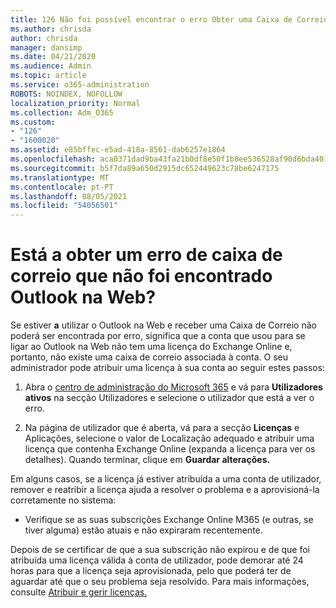 ```yaml
---
title: 126 Não foi possível encontrar o erro Obter uma Caixa de Correio no OWA?
ms.author: chrisda
author: chrisda
manager: dansimp
ms.date: 04/21/2020
ms.audience: Admin
ms.topic: article
ms.service: o365-administration
ROBOTS: NOINDEX, NOFOLLOW
localization_priority: Normal
ms.collection: Adm_O365
ms.custom:
- "126"
- "1600020"
ms.assetid: e85bffec-e5ad-418a-8561-dab6257e1864
ms.openlocfilehash: aca0371dad9ba43fa21b0df8e50f1b8ee536528af90d6bda401995c6e5796be4
ms.sourcegitcommit: b5f7da89a650d2915dc652449623c78be6247175
ms.translationtype: MT
ms.contentlocale: pt-PT
ms.lasthandoff: 08/05/2021
ms.locfileid: "54056501"
---
```

# <a name="getting-a-mailbox-not-found-error-in-outlook-on-the-web"></a>Está a obter um erro de caixa de correio que não foi encontrado Outlook na Web?

Se estiver **a** utilizar o Outlook na Web e receber uma Caixa de Correio não poderá ser encontrada por erro, significa que a conta que usou para se ligar ao Outlook na Web não tem uma licença do Exchange Online e, portanto, não existe uma caixa de correio associada à conta. O seu administrador pode atribuir uma licença à sua conta ao seguir estes passos:

1. Abra o [centro de administração do Microsoft 365](https://portal.office.com/adminportal/home#/homepage) e vá para  **Utilizadores ativos** na secção Utilizadores e selecione o utilizador que está a ver o erro.

2. Na página de utilizador que é aberta, vá para a  secção **Licenças** e Aplicações, selecione o valor de Localização adequado e atribuir uma licença que contenha Exchange Online (expanda a licença para ver os detalhes). Quando terminar, clique em **Guardar alterações.**

Em alguns casos, se a licença já estiver atribuída a uma conta de utilizador, remover e reatribir a licença ajuda a resolver o problema e a aprovisioná-la corretamente no sistema: 

- Verifique se as suas subscrições Exchange Online M365 (e outras, se tiver alguma) estão atuais e não expiraram recentemente.

Depois de se certificar de que a sua subscrição não expirou e de que foi atribuída uma licença válida à conta de utilizador, pode demorar até 24 horas para que a licença seja aprovisionada, pelo que poderá ter de aguardar até que o seu problema seja resolvido. Para mais informações, consulte [Atribuir e gerir licenças.](https://docs.microsoft.com/deployoffice/overview-licensing-activation-microsoft-365-apps#assign-and-manage-licenses)